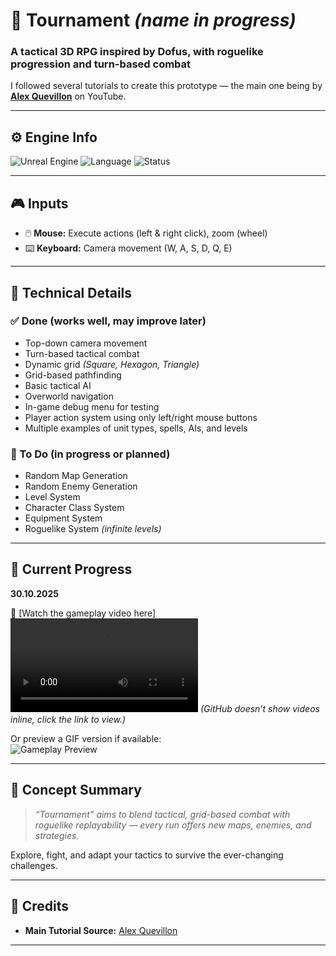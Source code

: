 # 🧩 **Tournament** *(name in progress)*

### A tactical 3D RPG inspired by **Dofus**, with roguelike progression and turn-based combat

I followed several tutorials to create this prototype — the main one being by **[Alex Quevillon](https://www.youtube.com/@AlexQuevillonEn)** on YouTube.

---

## ⚙️ **Engine Info**

![Unreal Engine](https://img.shields.io/badge/Unreal%20Engine-5.6-blue?logo=unrealengine&logoColor=white)
![Language](https://img.shields.io/badge/C%2B%2B-Used%20for%20core%20systems-success)
![Status](https://img.shields.io/badge/Prototype%20Phase-In%20Progress-yellow)

---

## 🎮 **Inputs**

- 🖱️ **Mouse:** Execute actions (left & right click), zoom (wheel)  
- ⌨️ **Keyboard:** Camera movement (W, A, S, D, Q, E)

---

## 🔧 **Technical Details**

### ✅ Done (works well, may improve later)
- Top-down camera movement  
- Turn-based tactical combat  
- Dynamic grid *(Square, Hexagon, Triangle)*  
- Grid-based pathfinding  
- Basic tactical AI  
- Overworld navigation  
- In-game debug menu for testing  
- Player action system using only left/right mouse buttons  
- Multiple examples of unit types, spells, AIs, and levels  

### 🚧 To Do (in progress or planned)
- Random Map Generation  
- Random Enemy Generation  
- Level System  
- Character Class System  
- Equipment System  
- Roguelike System *(infinite levels)*  

---

## 📅 **Current Progress**

**30.10.2025**

🎥 [Watch the gameplay video here]![Gameplay Preview](https://github.com/jakkwi/Repo/raw/main/Game%20Nr.%201/30.10.2025.mp4) 
*(GitHub doesn’t show videos inline, click the link to view.)*

Or preview a GIF version if available:  
![Gameplay Preview](https://github.com/jakkwi/Repo/raw/main/Game%20Nr.%201/30.10.2025.gif)

---

## 🧠 **Concept Summary**

> *“Tournament” aims to blend tactical, grid-based combat with roguelike replayability — every run offers new maps, enemies, and strategies.*  

Explore, fight, and adapt your tactics to survive the ever-changing challenges.

---

## 🤝 **Credits**
  
- **Main Tutorial Source:** [Alex Quevillon](https://www.youtube.com/@AlexQuevillon)

---
